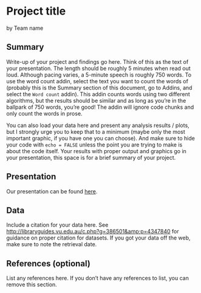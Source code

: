 Project title
================
by Team name

Summary
-------

Write-up of your project and findings go here. Think of this as the text
of your presentation. The length should be roughly 5 minutes when read
out loud. Although pacing varies, a 5-minute speech is roughly 750
words. To use the word count addin, select the text you want to count
the words of (probably this is the Summary section of this document, go
to Addins, and select the `Word count` addin). This addin counts words
using two different algorithms, but the results should be similar and as
long as you’re in the ballpark of 750 words, you’re good! The addin will
ignore code chunks and only count the words in prose.

You can also load your data here and present any analysis results /
plots, but I strongly urge you to keep that to a minimum (maybe only the
most important graphic, if you have one you can choose). And make sure
to hide your code with `echo = FALSE` unless the point you are trying to
make is about the code itself. Your results with proper output and
graphics go in your presentation, this space is for a brief summary of
your project.

Presentation
------------

Our presentation can be found [here](presentation/presentation.html).

Data
----

Include a citation for your data here. See
<a href="http://libraryguides.vu.edu.au/c.php?g=386501&amp;p=4347840" class="uri">http://libraryguides.vu.edu.au/c.php?g=386501&amp;p=4347840</a>
for guidance on proper citation for datasets. If you got your data off
the web, make sure to note the retrieval date.

References (optional)
---------------------

List any references here. If you don’t have any references to list, you
can remove this section.
